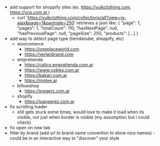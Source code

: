 - add support for shoppify sites (ex. https://vulkclothing.com, https://vcp.com.ar,)
  - curl 'https://vulkclothing.com/collections/all?view=ig-ajax&page=1&paginate=250' retrieves a json like:
    {
    "page": 1,
    "pages": 1,
    "totalCount": 110,
    "hasNextPage": null,
    "hasPreviousPage": null,
    "pageSize": 250,
    "products": [...]
    }
- add way to detect page type (tiendanube, shoppify, etc)
  - woocomerce
    - https://oneplaceworld.com
    - https://verlanbrand.com
  - empretienda
    - https://calico.empretienda.com.ar
    - https://www.cokles.com.ar
    - https://bakari.com.ar
    - https://motee.ar
  - billowshop
    - https://joggers.com.ar
  - shopify
    - https://juanperez.com.ar
- fix scrolling loader
  - still gets stuck some times, would love to make it load when its visible, not just when border is visible (my assumption but i could check)
- fix open on new tab
- filter by brand (add url to brand name convertion to show nice names) - could be in an interactive way to "discover" your style
